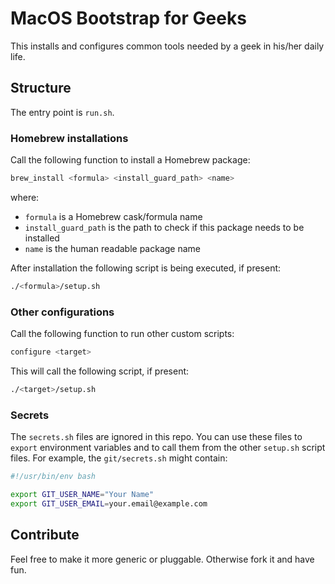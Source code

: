 # MacOS Bootstrap for Geeks

This installs and configures common tools needed by a geek in his/her daily life.

## Structure

The entry point is `run.sh`.

### Homebrew installations

Call the following function to install a Homebrew package:

```bash
brew_install <formula> <install_guard_path> <name>
```

where:

- `formula` is a Homebrew cask/formula name
- `install_guard_path` is the path to check if this package needs to be installed
- `name` is the human readable package name

After installation the following script is being executed, if present:

```bash
./<formula>/setup.sh
```

### Other configurations

Call the following function to run other custom scripts:

```bash
configure <target>
```

This will call the following script, if present:

```bash
./<target>/setup.sh
```

### Secrets

The `secrets.sh` files are ignored in this repo. You can use these files to `export` environment variables and to call
them from the other `setup.sh` script files. For example, the `git/secrets.sh` might contain:

```bash
#!/usr/bin/env bash

export GIT_USER_NAME="Your Name"
export GIT_USER_EMAIL=your.email@example.com
```

## Contribute

Feel free to make it more generic or pluggable. Otherwise fork it and have fun.
